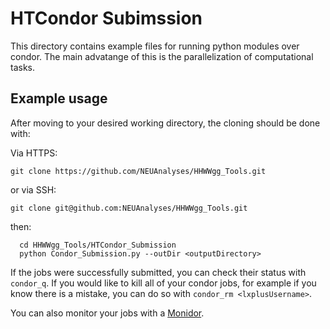 # HTCondor Subimssion

This directory contains example files for running python modules over condor. The main advatange of this is the parallelization of computational tasks. 

## Example usage 

After moving to your desired working directory, the cloning should be done with:

Via HTTPS:

    git clone https://github.com/NEUAnalyses/HHWWgg_Tools.git 

or via SSH:

    git clone git@github.com:NEUAnalyses/HHWWgg_Tools.git

then:

```
  cd HHWWgg_Tools/HTCondor_Submission
  python Condor_Submission.py --outDir <outputDirectory> 
```

If the jobs were successfully submitted, you can check their status with `condor_q`. If you would like to kill all of your condor jobs, for example if you know there is a mistake, you can do so with `condor_rm <lxplusUsername>`. 

You can also monitor your jobs with a [Monidor](https://github.com/atishelmanch/Monidor). 

